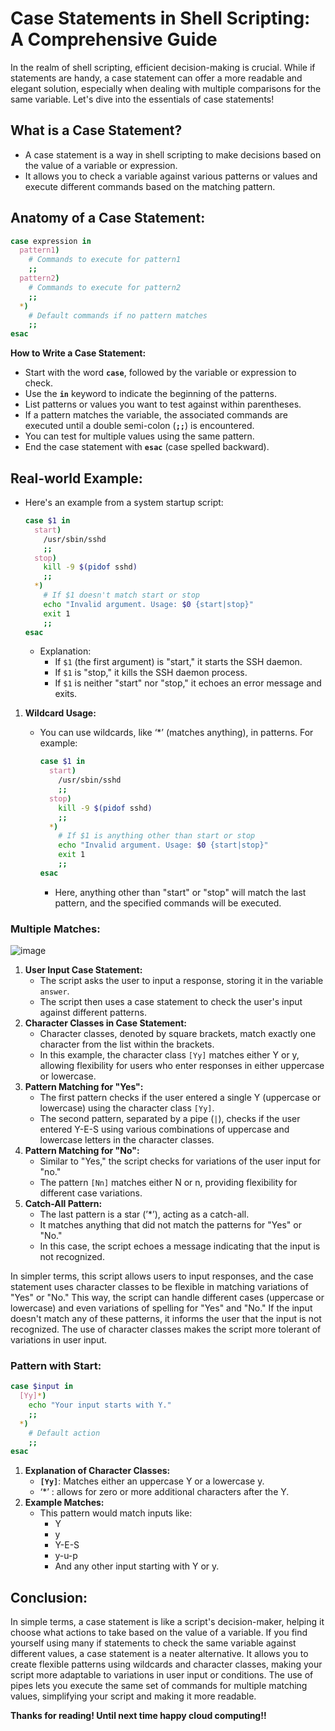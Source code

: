 # Case Statements in Shell Scripting: A Comprehensive Guide

In the realm of shell scripting, efficient decision-making is crucial. While if statements are handy, a case statement can offer a more readable and elegant solution, especially when dealing with multiple comparisons for the same variable. Let's dive into the essentials of case statements!

## What is a Case Statement?

- A case statement is a way in shell scripting to make decisions based on the value of a variable or expression.
- It allows you to check a variable against various patterns or values and execute different commands based on the matching pattern.

## Anatomy of a Case Statement:

```bash
case expression in
  pattern1)
    # Commands to execute for pattern1
    ;;
  pattern2)
    # Commands to execute for pattern2
    ;;
  *)
    # Default commands if no pattern matches
    ;;
esac

```

**How to Write a Case Statement:**

- Start with the word **`case`**, followed by the variable or expression to check.
- Use the **`in`** keyword to indicate the beginning of the patterns.
- List patterns or values you want to test against within parentheses.
- If a pattern matches the variable, the associated commands are executed until a double semi-colon (**`;;`**) is encountered.
- You can test for multiple values using the same pattern.
- End the case statement with **`esac`** (case spelled backward).

## Real-world Example:

- Here's an example from a system startup script:
    
    ```bash
    case $1 in
      start)
        /usr/sbin/sshd
        ;;
      stop)
        kill -9 $(pidof sshd)
        ;;
      *)
        # If $1 doesn't match start or stop
        echo "Invalid argument. Usage: $0 {start|stop}"
        exit 1
        ;;
    esac
    
    ```
    
    - Explanation:
        - If `$1` (the first argument) is "start," it starts the SSH daemon.
        - If `$1` is "stop," it kills the SSH daemon process.
        - If `$1` is neither "start" nor "stop," it echoes an error message and exits.
1. **Wildcard Usage:**
    - You can use wildcards, like ‘*’ (matches anything), in patterns. For example:
        
        ```bash
        case $1 in
          start)
            /usr/sbin/sshd
            ;;
          stop)
            kill -9 $(pidof sshd)
            ;;
          *)
            # If $1 is anything other than start or stop
            echo "Invalid argument. Usage: $0 {start|stop}"
            exit 1
            ;;
        esac
        
        ```
        
        - Here, anything other than "start" or "stop" will match the last pattern, and the specified commands will be executed.

### Multiple Matches:

![image](https://prod-files-secure.s3.us-west-2.amazonaws.com/28d73a5c-e0cd-4c22-ba97-f0a5b1a9c59f/b585f33d-2ff5-4d93-bd50-f21d20adbfcf/Screenshot_from_2023-12-14_10-40-51.png)

1. **User Input Case Statement:**
    - The script asks the user to input a response, storing it in the variable `answer`.
    - The script then uses a case statement to check the user's input against different patterns.
2. **Character Classes in Case Statement:**
    - Character classes, denoted by square brackets, match exactly one character from the list within the brackets.
    - In this example, the character class `[Yy]` matches either Y or y, allowing flexibility for users who enter responses in either uppercase or lowercase.
3. **Pattern Matching for "Yes":**
    - The first pattern checks if the user entered a single Y (uppercase or lowercase) using the character class `[Yy]`.
    - The second pattern, separated by a pipe (`|`), checks if the user entered Y-E-S using various combinations of uppercase and lowercase letters in the character classes.
4. **Pattern Matching for "No":**
    - Similar to "Yes," the script checks for variations of the user input for "no."
    - The pattern `[Nn]` matches either N or n, providing flexibility for different case variations.
5. **Catch-All Pattern:**
    - The last pattern is a star (’*’), acting as a catch-all.
    - It matches anything that did not match the patterns for "Yes" or "No."
    - In this case, the script echoes a message indicating that the input is not recognized.

In simpler terms, this script allows users to input responses, and the case statement uses character classes to be flexible in matching variations of "Yes" or "No." This way, the script can handle different cases (uppercase or lowercase) and even variations of spelling for "Yes" and "No." If the input doesn't match any of these patterns, it informs the user that the input is not recognized. The use of character classes makes the script more tolerant of variations in user input.

### Pattern with Start:

```bash
case $input in
  [Yy]*)
    echo "Your input starts with Y."
    ;;
  *)
    # Default action
    ;;
esac

```

1. **Explanation of Character Classes:**
    - **`[Yy]`**: Matches either an uppercase Y or a lowercase y.
    - ‘*’ : allows for zero or more additional characters after the Y.
2. **Example Matches:**
    - This pattern would match inputs like:
        - Y
        - y
        - Y-E-S
        - y-u-p
        - And any other input starting with Y or y.

## Conclusion:

In simple terms, a case statement is like a script's decision-maker, helping it choose what actions to take based on the value of a variable. If you find yourself using many if statements to check the same variable against different values, a case statement is a neater alternative. It allows you to create flexible patterns using wildcards and character classes, making your script more adaptable to variations in user input or conditions. The use of pipes lets you execute the same set of commands for multiple matching values, simplifying your script and making it more readable.

**Thanks for reading! Until next time happy cloud computing!!**
